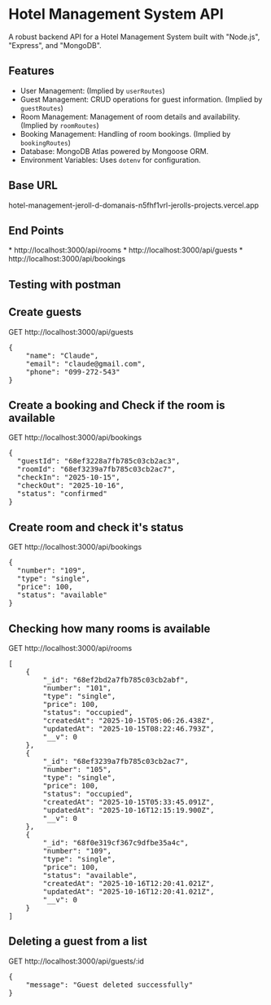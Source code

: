 # Hotel Management System API

A robust backend API for a Hotel Management System built with "Node.js", "Express", and "MongoDB".

## Features

* User Management: (Implied by `userRoutes`)
* Guest Management: CRUD operations for guest information. (Implied by `guestRoutes`)
* Room Management: Management of room details and availability. (Implied by `roomRoutes`)
* Booking Management: Handling of room bookings. (Implied by `bookingRoutes`)
* Database: MongoDB Atlas powered by Mongoose ORM.
* Environment Variables: Uses `dotenv` for configuration.

<h2>Base URL</h2>
hotel-management-jeroll-d-domanais-n5fhf1vrl-jerolls-projects.vercel.app

<h2>End Points</h2>
* http://localhost:3000/api/rooms
* http://localhost:3000/api/guests
* http://localhost:3000/api/bookings

<h2>Testing with postman</h2>
<h2>Create guests</h2>
GET http://localhost:3000/api/guests
<pre>
{
    "name": "Claude",
    "email": "claude@gmail.com",
    "phone": "099-272-543"
}
</pre>

<h2>Create a booking and Check if the room is available</h2>
GET http://localhost:3000/api/bookings
<pre>
{
  "guestId": "68ef3228a7fb785c03cb2ac3",
  "roomId": "68ef3239a7fb785c03cb2ac7",
  "checkIn": "2025-10-15",
  "checkOut": "2025-10-16",
  "status": "confirmed"
}
</pre>

<h2>Create room and check it's status</h2>
GET http://localhost:3000/api/bookings
<pre>
{
  "number": "109",
  "type": "single",
  "price": 100,
  "status": "available"
}
</pre>

<h2>Checking how many rooms is available</h2>
GET http://localhost:3000/api/rooms
<pre>
[
    {
        "_id": "68ef2bd2a7fb785c03cb2abf",
        "number": "101",
        "type": "single",
        "price": 100,
        "status": "occupied",
        "createdAt": "2025-10-15T05:06:26.438Z",
        "updatedAt": "2025-10-15T08:22:46.793Z",
        "__v": 0
    },
    {
        "_id": "68ef3239a7fb785c03cb2ac7",
        "number": "105",
        "type": "single",
        "price": 100,
        "status": "occupied",
        "createdAt": "2025-10-15T05:33:45.091Z",
        "updatedAt": "2025-10-16T12:15:19.900Z",
        "__v": 0
    },
    {
        "_id": "68f0e319cf367c9dfbe35a4c",
        "number": "109",
        "type": "single",
        "price": 100,
        "status": "available",
        "createdAt": "2025-10-16T12:20:41.021Z",
        "updatedAt": "2025-10-16T12:20:41.021Z",
        "__v": 0
    }
]
</pre>

<h2>Deleting a guest from a list</h2>
GET http://localhost:3000/api/guests/:id
<pre>
{
    "message": "Guest deleted successfully"
}
</pre>


